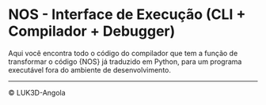 # NOS - Interface de Execução (CLI + Compilador + Debugger)

Aqui você encontra todo o código do compilador que tem a função de transformar o código {NOS} já traduzido em Python, para um programa executável fora do ambiente de desenvolvimento.

---

&copy; LUK3D-Angola
